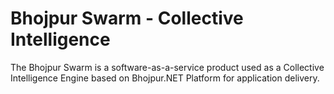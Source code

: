 # Bhojpur Swarm - Collective Intelligence
The Bhojpur Swarm is a software-as-a-service product used as a Collective Intelligence Engine based on Bhojpur.NET Platform for application delivery.
